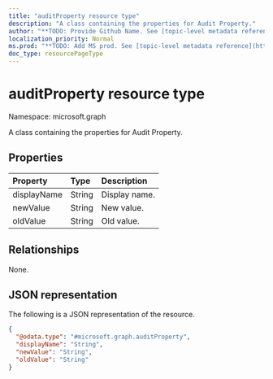 ```yaml
---
title: "auditProperty resource type"
description: "A class containing the properties for Audit Property."
author: "**TODO: Provide Github Name. See [topic-level metadata reference](https://msgo.azurewebsites.net/add/document/guidelines/metadata.html#topic-level-metadata)**"
localization_priority: Normal
ms.prod: "**TODO: Add MS prod. See [topic-level metadata reference](https://msgo.azurewebsites.net/add/document/guidelines/metadata.html#topic-level-metadata)**"
doc_type: resourcePageType
---
```


# auditProperty resource type

Namespace: microsoft.graph



A class containing the properties for Audit Property.

## Properties
|Property|Type|Description|
|:---|:---|:---|
|displayName|String|Display name.|
|newValue|String|New value.|
|oldValue|String|Old value.|

## Relationships
None.

## JSON representation
The following is a JSON representation of the resource.
<!-- {
  "blockType": "resource",
  "@odata.type": "microsoft.graph.auditProperty"
}
-->
``` json
{
  "@odata.type": "#microsoft.graph.auditProperty",
  "displayName": "String",
  "newValue": "String",
  "oldValue": "String"
}
```

